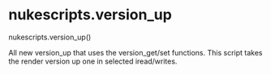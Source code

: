# nukescripts.version_up
nukescripts.version_up()

All new version_up that uses the version_get/set functions. This script takes the render version up one in selected iread/writes.